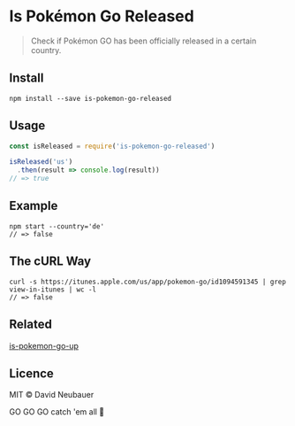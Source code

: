 # Is Pokémon Go Released

> Check if Pokémon GO has been officially released in a certain country.

## Install

```
npm install --save is-pokemon-go-released
```

## Usage

```js
const isReleased = require('is-pokemon-go-released')

isReleased('us')
  .then(result => console.log(result))
// => true
```

## Example

```
npm start --country='de'
// => false
```

## The cURL Way

```
curl -s https://itunes.apple.com/us/app/pokemon-go/id1094591345 | grep view-in-itunes | wc -l
// => false
```

## Related

[is-pokemon-go-up](https://github.com/sotojuan/is-pokemon-go-up/blob/master/readme.md)

## Licence
 
MIT © David Neubauer

GO GO GO catch 'em all 🏃
